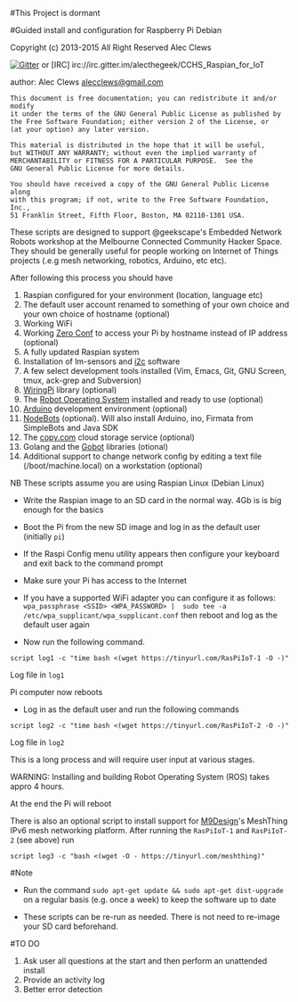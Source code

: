 #This Project is dormant

#Guided install and configuration for Raspberry Pi Debian


 Copyright (c) 2013-2015 All Right Reserved  Alec Clews
 
[![Gitter](https://badges.gitter.im/Join%20Chat.svg)](https://gitter.im/alecthegeek/CCHS_Raspian_for_IoT?utm_source=badge&utm_medium=badge&utm_campaign=pr-badge) or [IRC] irc://irc.gitter.im/alecthegeek\/CCHS_Raspian_for_IoT

 author: Alec Clews
 alecclews@gmail.com

    This document is free documentation; you can redistribute it and/or modify
    it under the terms of the GNU General Public License as published by
    the Free Software Foundation; either version 2 of the License, or
    (at your option) any later version.

    This material is distributed in the hope that it will be useful,
    but WITHOUT ANY WARRANTY; without even the implied warranty of
    MERCHANTABILITY or FITNESS FOR A PARTICULAR PURPOSE.  See the
    GNU General Public License for more details.

    You should have received a copy of the GNU General Public License along
    with this program; if not, write to the Free Software Foundation, Inc.,
    51 Franklin Street, Fifth Floor, Boston, MA 02110-1301 USA.


These scripts are designed to support @geekscape's Embedded Network Robots
workshop at the Melbourne Connected Community Hacker Space. They should be
generally useful for people working on Internet of Things projects
(.e.g mesh networking, robotics, Arduino, etc etc).

After following this process you should have

1. Raspian configured for your environment (location, language etc)
2. The default user account renamed to something of your own choice and your own choice of hostname (optional)
3. Working WiFi
4. Working [Zero Conf](http://en.wikipedia.org/wiki/Avahi_(software)) to access your Pi by hostname instead of IP address (optional)
5. A fully updated Raspian system
6. Installation of lm-sensors and [i2c](http://en.wikipedia.org/wiki/I%C2%B2C) software
7. A few select development tools installed (Vim, Emacs, Git, GNU Screen, tmux, ack-grep and Subversion)
8. [WiringPi](http://wiringpi.com/) library (optional)
9. The [Robot Operating System](http://www.ros.org/wiki/) installed and ready to use (optional)
10. [Arduino](http://arduino.cc/en/Main/Software) development environment (optional)
11. [NodeBots](http://nodebots.io/) (optional). Will also install Arduino, ino, Firmata from SimpleBots and Java SDK
12. The [copy.com](https://copy.com) cloud storage service (optional)
13. Golang and the [Gobot](http://gobot.io) libraries (otional)
14. Additional support to change network config by editing a text file (/boot/machine.local) on a workstation (optional)


<!--
13. A optional script is provided to install Minecraft and set up the API for development. It is *not* depenedent on the other scripts. To install Minefraft type the following at the terminal

`wget http://tinyurl.com/MinecraftOnPi -O - | bash`

-->

NB These scripts assume you are using Raspian Linux (Debian Linux)

<!-- ROS installed as per [http://www.ros.org/wiki/groovy/Installation/Raspbian]
## Instructions
-->
* Write  the Raspian image to an SD card in the normal way. 4Gb is is big enough
for the basics
* Boot the Pi from the new SD image and log in as the default user (initially `pi`)
* If the Raspi Config menu utility appears then configure your keyboard and exit
back to the command prompt
* Make sure your Pi has access to the Internet
 * If you have a supported WiFi adapter you can configure it as follows:
  `wpa_passphrase <SSID> <WPA_PASSWORD> | 
          sudo tee -a /etc/wpa_supplicant/wpa_supplicant.conf`
   then reboot and log as the default user again

* Now run the following command.

`script log1 -c "time bash <(wget https://tinyurl.com/RasPiIoT-1 -O -)"`

  Log file in `log1`


Pi computer now reboots

* Log in as the default user and run the following commands

`script log2 -c "time bash <(wget https://tinyurl.com/RasPiIoT-2 -O -)"`

  Log file in `log2`

This is a long process and will require user input at various stages.

WARNING: Installing and building Robot Operating System (ROS) takes appro 4 hours.

At the end the Pi will reboot

There is also an optional script to install support for [M9Design](http://www.m9design.co/)'s MeshThing IPv6 mesh networking platform. After running the `RasPiIoT-1` and `RasPiIoT-2` (see above) run

`script log3 -c "bash <(wget -O - https://tinyurl.com/meshthing)"`

#Note

* Run the command `sudo apt-get update && sudo apt-get dist-upgrade` on a regular basis
(e.g. once a week) to keep the software up to date

* These scripts can be re-run as needed. There is not need to re-image your SD card beforehand.

#TO DO

1. Ask user all questions at the start and then perform an unattended install
2. Provide an activity log
3. Better error detection
